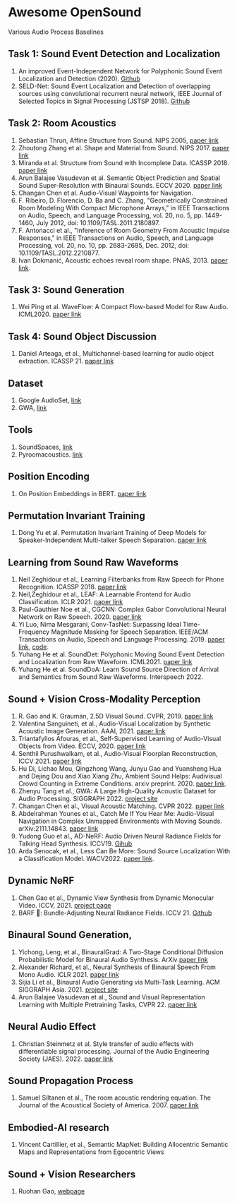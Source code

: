 # Awesome OpenSound
Various Audio Process Baselines

## Task 1: Sound Event Detection and Localization

1. An improved Event-Independent Network for Polyphonic Sound Event Localization and Detection (2020). [Github](https://github.com/yinkalario/EIN-SELD) 
2. SELD-Net: Sound Event Localization and Detection of overlapping sources using convolutional recurrent neural network, IEEE Journal of Selected Topics in Signal Processing (JSTSP 2018). [Github](https://github.com/sharathadavanne/seld-dcase2020)

## Task 2: Room Acoustics

1. Sebastian Thrun, Affine Structure from Sound. NIPS 2005, [paper link](https://papers.nips.cc/paper/2005/file/a7a3d70c6d17a73140918996d03c014f-Paper.pdf)
2. Zhoutong Zhang et al. Shape and Material from Sound. NIPS 2017. [paper link](https://papers.nips.cc/paper/2017/file/f4552671f8909587cf485ea990207f3b-Paper.pdf)
3. Miranda et al. Structure from Sound with Incomplete Data. ICASSP 2018. [paper link](https://ieeexplore.ieee.org/document/8462559)
4. Arun Balajee Vasudevan et al. Semantic Object Prediction and Spatial Sound Super-Resolution with Binaural Sounds. ECCV 2020. [paper link](https://www.trace.ethz.ch/publications/2020/sound_perception/index.html)
5. Changan Chen et al. Audio-Visual Waypoints for Navigation.
6. F. Ribeiro, D. Florencio, D. Ba and C. Zhang, "Geometrically Constrained Room Modeling With Compact Microphone Arrays," in IEEE Transactions on Audio, Speech, and Language Processing, vol. 20, no. 5, pp. 1449-1460, July 2012, doi: 10.1109/TASL.2011.2180897.
7. F. Antonacci et al., "Inference of Room Geometry From Acoustic Impulse Responses," in IEEE Transactions on Audio, Speech, and Language Processing, vol. 20, no. 10, pp. 2683-2695, Dec. 2012, doi: 10.1109/TASL.2012.2210877.
8. Ivan Dokmanić, Acoustic echoes reveal room shape. PNAS, 2013. [paper link](https://www.pnas.org/doi/10.1073/pnas.1221464110#:~:text=Geometric%20relationships%20between%20the%20arrival,description%20of%20convex%20polyhedral%20rooms.).

## Task 3: Sound Generation

1. Wei Ping et al. WaveFlow: A Compact Flow-based Model for Raw Audio. ICML2020. [paper link](https://arxiv.org/pdf/1912.01219.pdf)

## Task 4: Sound Object Discussion

1. Daniel Arteaga, et al., Multichannel-based learning for audio object extraction. ICASSP 21. [paper link](https://arxiv.org/pdf/2102.06142.pdf)

## Dataset

1. Google AudioSet, [link](https://research.google.com/audioset/)
2. GWA, [link](https://gamma.umd.edu/publication/835)

## Tools

1. SoundSpaces, [link](http://vision.cs.utexas.edu/projects/audio_visual_navigation/)
2. Pyroomacoustics. [link](https://pyroomacoustics.readthedocs.io/en/pypi-release/index.html)

## Position Encoding

1. On Position Embeddings in BERT. [paper link](https://openreview.net/pdf?id=onxoVA9FxMw)

## Permutation Invariant Training

1. Dong Yu et al. Permutation Invariant Training of Deep Models for Speaker-Independent Multi-talker Speech Separation. [paper link](https://arxiv.org/abs/1607.00325)

## Learning from Sound Raw Waveforms

1. Neil Zeghidour et al., Learning Filterbanks from Raw Speech for Phone Recognition. ICASSP 2018. [paper link](https://arxiv.org/abs/1711.01161)
2. Neil,Zeghidour et al., LEAF: A Learnable Frontend for Audio Classification. ICLR 2021. [paper link](https://arxiv.org/abs/2101.08596)
3. Paul-Gauthier Noe et al., CGCNN: Complex Gabor Convolutional Neural Network on Raw Speech. 2020. [paper link](https://arxiv.org/abs/2002.04569)
4. Yi Luo, Nima Mesgarani, Conv-TasNet: Surpassing Ideal Time-Frequency Magnitude Masking for Speech Separation. IEEE/ACM Transactions on Audio, Speech and Language Processing. 2019. [paper link](https://arxiv.org/abs/1809.07454), [code](https://github.com/kaituoxu/Conv-TasNet).
5. Yuhang He et al. SoundDet: Polyphonic Moving Sound Event Detection and Localization from Raw Waveform. ICML2021. [paper link](http://proceedings.mlr.press/v139/he21b/he21b.pdf)
6. Yuhang He et al. SoundDoA: Learn Sound Source Direction of Arrival and Semantics from Sound Raw Waveforms. Interspeech 2022.

## Sound + Vision Cross-Modality Perception

1. R. Gao and K. Grauman, 2.5D Visual Sound. CVPR, 2019. [paper link](http://vision.cs.utexas.edu/projects/2.5D_visual_sound/)
2. Valentina Sanguineti, et al., Audio-Visual Localization by Synthetic Acoustic Image Generation. AAAI, 2021. [paper link](https://ojs.aaai.org/index.php/AAAI/article/view/16354)
3. Triantafyllos Afouras, et al., Self-Supervised Learning of Audio-Visual Objects from Video. ECCV, 2020. [paper link](https://arxiv.org/pdf/2008.04237.pdf)
4. Senthil Purushwalkam, et al., Audio-Visual Floorplan Reconstruction, ICCV  2021. [paper link](https://github.com/senthilps8/avmap)
5. Hu Di, Lichao Mou, Qingzhong Wang, Junyu Gao and Yuansheng Hua and Dejing Dou and Xiao Xiang Zhu, Ambient Sound Helps: Audivisual Crowd Counting in Extreme Conditions. arxiv preprint. 2020. [paper link](https://arxiv.org/pdf/2005.07097.pdf).
6. Zhenyu Tang et al., GWA: A Large High-Quality Acoustic Dataset for Audio Processing. SIGGRAPH 2022. [project site](https://gamma.umd.edu/pro/sound/gwa)
7. Changan Chen et al., Visual Acoustic Matching. CVPR 2022. [paper link](https://openaccess.thecvf.com/content/CVPR2022/papers/Chen_Visual_Acoustic_Matching_CVPR_2022_paper.pdf)
8. Abdelrahman Younes et al., Catch Me If You Hear Me: Audio-Visual Navigation in Complex
Unmapped Environments with Moving Sounds. arXiv:2111.14843. [paper link](http://dav-nav.cs.uni-freiburg.de/)
9. Yudong Guo et al., AD-NeRF: Audio Driven Neural Radiance Fields for Talking Head Synthesis. ICCV19. [Gihub](https://github.com/YudongGuo/AD-NeRF)
10. Arda Senocak, et al., Less Can Be More: Sound Source Localization With a Classification Model. WACV2022. [paper link](https://openaccess.thecvf.com/content/WACV2022/papers/Senocak_Less_Can_Be_More_Sound_Source_Localization_With_a_Classification_WACV_2022_paper.pdf).

## Dynamic NeRF
1. Chen Gao et al., Dynamic View Synthesis from Dynamic Monocular Video. ICCV, 2021. [project page](https://free-view-video.github.io)
2. BARF 🤮: Bundle-Adjusting Neural Radiance Fields. ICCV 21. [Github](https://github.com/chenhsuanlin/bundle-adjusting-NeRF)

## Binaural Sound Generation,
1. Yichong, Leng, et al., BinauralGrad: A Two-Stage Conditional Diffusion Probabilistic Model for Binaural Audio Synthesis. ArXiv [paper link](https://arxiv.org/abs/2205.14807)
2. Alexander Richard, et al., Neural Synthesis of Binaural Speech From Mono Audio. ICLR 2021. [paper link](https://openreview.net/forum?id=uAX8q61EVRu)
3. Sijia Li et al., Binaural Audio Generating via Multi-Task Learning. ACM SIGGRAPH Asia. 2021. [project site](https://gamma.umd.edu/publication/835)
4. Arun Balajee Vasudevan et al., Sound and Visual Representation Learning with Multiple Pretraining Tasks, CVPR 22. [paper link](https://openaccess.thecvf.com/content/CVPR2022/papers/Vasudevan_Sound_and_Visual_Representation_Learning_With_Multiple_Pretraining_Tasks_CVPR_2022_paper.pdf)

## Neural Audio Effect
1. Christian Steinmetz et al. Style transfer of audio effects with differentiable signal processing. Journal of the Audio Engineering Society (JAES). 2022. [paper link](https://www.christiansteinmetz.com/)

## Sound Propagation Process
1. Samuel Siltanen et al., The room acoustic rendering equation. The Journal of the Acoustical Society of America. 2007. [paper link](https://asa.scitation.org/doi/pdf/10.1121/1.2766781)

## Embodied-AI research

1. Vincent Cartillier, et al., Semantic MapNet: Building Allocentric Semantic Maps and Representations from Egocentric Views

## Sound + Vision Researchers

1. Ruohan Gao, [webpage](https://ai.stanford.edu/~rhgao/)


